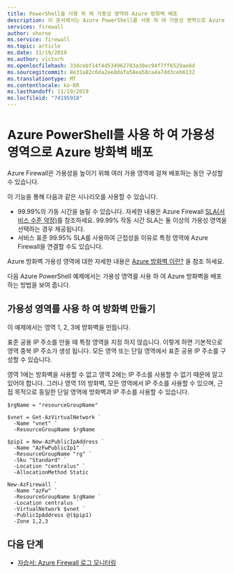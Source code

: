 ```yaml
---
title: PowerShell을 사용 하 여 가용성 영역와 Azure 방화벽 배포
description: 이 문서에서는 Azure PowerShell를 사용 하 여 가용성 영역으로 Azure 방화벽을 배포 하는 방법에 대해 알아봅니다.
services: firewall
author: vhorne
ms.service: firewall
ms.topic: article
ms.date: 11/19/2019
ms.author: victorh
ms.openlocfilehash: 33dcebf14f4d534962783a30ec94f7ff6529ae0d
ms.sourcegitcommit: 8e31a82c6da2ee8dafa58ea58ca4a7dd3ceb6132
ms.translationtype: MT
ms.contentlocale: ko-KR
ms.lasthandoff: 11/19/2019
ms.locfileid: "74195918"
---
```

# <a name="deploy-an-azure-firewall-with-availability-zones-using-azure-powershell"></a>Azure PowerShell를 사용 하 여 가용성 영역으로 Azure 방화벽 배포

Azure Firewall은 가용성을 높이기 위해 여러 가용 영역에 걸쳐 배포하는 동안 구성할 수 있습니다.

이 기능을 통해 다음과 같은 시나리오를 사용할 수 있습니다.

- 99.99%의 가동 시간을 늘릴 수 있습니다. 자세한 내용은 Azure Firewall [SLA(서비스 수준 약정)](https://azure.microsoft.com/support/legal/sla/azure-firewall/v1_0/)를 참조하세요. 99.99% 작동 시간 SLA는 둘 이상의 가용성 영역을 선택하는 경우 제공됩니다.
- 서비스 표준 99.95% SLA를 사용하여 근접성을 이유로 특정 영역에 Azure Firewall을 연결할 수도 있습니다.

Azure 방화벽 가용성 영역에 대한 자세한 내용은 [Azure 방화벽 이란?](overview.md) 을 참조 하세요.

다음 Azure PowerShell 예제에서는 가용성 영역를 사용 하 여 Azure 방화벽을 배포 하는 방법을 보여 줍니다.

## <a name="create-a-firewall-with-availability-zones"></a>가용성 영역를 사용 하 여 방화벽 만들기

이 예제에서는 영역 1, 2, 3에 방화벽을 만듭니다.

표준 공용 IP 주소를 만들 때 특정 영역을 지정 하지 않습니다. 이렇게 하면 기본적으로 영역 중복 IP 주소가 생성 됩니다. 모든 영역 또는 단일 영역에서 표준 공용 IP 주소를 구성할 수 있습니다.

영역 1에는 방화벽을 사용할 수 없고 영역 2에는 IP 주소를 사용할 수 없기 때문에 알고 있어야 합니다. 그러나 영역 1의 방화벽, 모든 영역에서 IP 주소를 사용할 수 있으며, 근접 목적으로 동일한 단일 영역에 방화벽과 IP 주소를 사용할 수 있습니다.

```azurepowershell
$rgName = "resourceGroupName"

$vnet = Get-AzVirtualNetwork `
  -Name "vnet" `
  -ResourceGroupName $rgName

$pip1 = New-AzPublicIpAddress `
  -Name "AzFwPublicIp1" `
  -ResourceGroupName "rg" `
  -Sku "Standard" `
  -Location "centralus" `
  -AllocationMethod Static

New-AzFirewall `
  -Name "azFw" `
  -ResourceGroupName $rgName `
  -Location centralus `
  -VirtualNetwork $vnet `
  -PublicIpAddress @($pip1)
  -Zone 1,2,3
```

## <a name="next-steps"></a>다음 단계

- [자습서: Azure Firewall 로그 모니터링](./tutorial-diagnostics.md)
